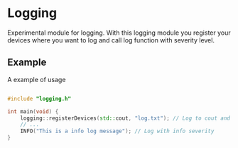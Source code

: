 # Logging

Experimental module for logging. With this logging module you register your devices where you want to log and call log function with severity level.

## Example

A example of usage

```cpp

#include "logging.h"

int main(void) {
	logging::registerDevices(std::cout, "log.txt"); // Log to cout and log.txt text file
	// ...
	INFO("This is a info log message"); // Log with info severity
}

```

